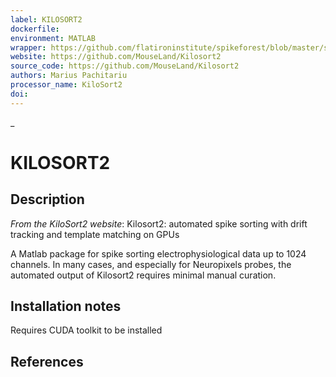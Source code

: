 ```yaml
---
label: KILOSORT2
dockerfile:
environment: MATLAB
wrapper: https://github.com/flatironinstitute/spikeforest/blob/master/spikeforest/spikesorters/kilosort2/kilosort2.py
website: https://github.com/MouseLand/Kilosort2
source_code: https://github.com/MouseLand/Kilosort2
authors: Marius Pachitariu
processor_name: KiloSort2
doi:
---
```

_
# KILOSORT2

## Description

*From the KiloSort2 website*: Kilosort2: automated spike sorting with drift tracking and template matching on GPUs

A Matlab package for spike sorting electrophysiological data up to 1024 channels. In many cases, and especially for Neuropixels probes, the automated output of Kilosort2 requires minimal manual curation.

## Installation notes

Requires CUDA toolkit to be installed

## References

